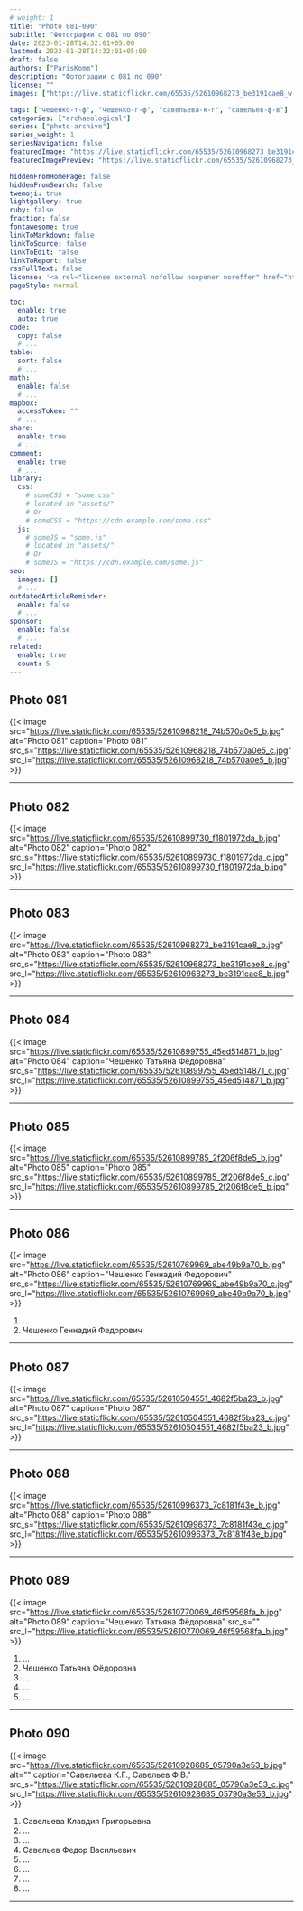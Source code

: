 ```yaml
---
# weight: 1
title: "Photo 081-090"
subtitle: "Фотографии с 081 по 090"
date: 2023-01-28T14:32:01+05:00
lastmod: 2023-01-28T14:32:01+05:00
draft: false
authors: ["ParisKomm"]
description: "Фотографии с 081 по 090"
license: ""
images: ["https://live.staticflickr.com/65535/52610968273_be3191cae8_w.jpg"] # изображения страниц для Open Graph и Twitter Cards.

tags: ["чешенко-т-ф", "чешенко-г-ф", "савельева-к-г", "савельев-ф-в"]
categories: ["archaeological"]
series: ["photo-archive"]
series_weight: 1
seriesNavigation: false
featuredImage: "https://live.staticflickr.com/65535/52610968273_be3191cae8_b.jpg" # главное изображение для содержимого.
featuredImagePreview: "https://live.staticflickr.com/65535/52610968273_be3191cae8_b.jpg" # изображение для главной страницы.

hiddenFromHomePage: false
hiddenFromSearch: false
twemoji: true
lightgallery: true
ruby: false
fraction: false
fontawesome: true
linkToMarkdown: false
linkToSource: false
linkToEdit: false
linkToReport: false
rssFullText: false
license: '<a rel="license external nofollow noopener noreffer" href="https://creativecommons.org/licenses/by-nc-nd/4.0/" target="_blank">CC BY-NC-ND 4.0</a>'
pageStyle: normal

toc:
  enable: true
  auto: true
code:
  copy: false
  # ...
table:
  sort: false
  # ...
math:
  enable: false
  # ...
mapbox:
  accessToken: ""
  # ...
share:
  enable: true
  # ...
comment:
  enable: true
  # ...
library:
  css:
    # someCSS = "some.css"
    # located in "assets/"
    # Or
    # someCSS = "https://cdn.example.com/some.css"
  js:
    # someJS = "some.js"
    # located in "assets/"
    # Or
    # someJS = "https://cdn.example.com/some.js"
seo:
  images: []
  # ...
outdatedArticleReminder:
  enable: false
  # ...
sponsor:
  enable: false
  # ...
related:
  enable: true
  count: 5
---
```


<!--more-->

## Photo 081

{{< image src="https://live.staticflickr.com/65535/52610968218_74b570a0e5_b.jpg" alt="Photo 081" caption="Photo 081" src_s="https://live.staticflickr.com/65535/52610968218_74b570a0e5_c.jpg" src_l="https://live.staticflickr.com/65535/52610968218_74b570a0e5_b.jpg" >}}

***

## Photo 082

{{< image src="https://live.staticflickr.com/65535/52610899730_f1801972da_b.jpg" alt="Photo 082" caption="Photo 082" src_s="https://live.staticflickr.com/65535/52610899730_f1801972da_c.jpg" src_l="https://live.staticflickr.com/65535/52610899730_f1801972da_b.jpg" >}}

***

## Photo 083

{{< image src="https://live.staticflickr.com/65535/52610968273_be3191cae8_b.jpg" alt="Photo 083" caption="Photo 083" src_s="https://live.staticflickr.com/65535/52610968273_be3191cae8_c.jpg" src_l="https://live.staticflickr.com/65535/52610968273_be3191cae8_b.jpg" >}}

***

## Photo 084

{{< image src="https://live.staticflickr.com/65535/52610899755_45ed514871_b.jpg" alt="Photo 084" caption="Чешенко Татьяна Фёдоровна" src_s="https://live.staticflickr.com/65535/52610899755_45ed514871_c.jpg" src_l="https://live.staticflickr.com/65535/52610899755_45ed514871_b.jpg" >}}

***

## Photo 085

{{< image src="https://live.staticflickr.com/65535/52610899785_2f206f8de5_b.jpg" alt="Photo 085" caption="Photo 085" src_s="https://live.staticflickr.com/65535/52610899785_2f206f8de5_c.jpg" src_l="https://live.staticflickr.com/65535/52610899785_2f206f8de5_b.jpg" >}}

***

## Photo 086

{{< image src="https://live.staticflickr.com/65535/52610769969_abe49b9a70_b.jpg" alt="Photo 086" caption="Чешенко Геннадий Федорович" src_s="https://live.staticflickr.com/65535/52610769969_abe49b9a70_c.jpg" src_l="https://live.staticflickr.com/65535/52610769969_abe49b9a70_b.jpg" >}}

1. ...
2. Чешенко Геннадий Федорович

***

## Photo 087

{{< image src="https://live.staticflickr.com/65535/52610504551_4682f5ba23_b.jpg" alt="Photo 087" caption="Photo 087" src_s="https://live.staticflickr.com/65535/52610504551_4682f5ba23_c.jpg" src_l="https://live.staticflickr.com/65535/52610504551_4682f5ba23_b.jpg" >}}

***

## Photo 088

{{< image src="https://live.staticflickr.com/65535/52610996373_7c8181f43e_b.jpg" alt="Photo 088" caption="Photo 088" src_s="https://live.staticflickr.com/65535/52610996373_7c8181f43e_c.jpg" src_l="https://live.staticflickr.com/65535/52610996373_7c8181f43e_b.jpg" >}}

***

## Photo 089

{{< image src="https://live.staticflickr.com/65535/52610770069_46f59568fa_b.jpg" alt="Photo 089" caption="Чешенко Татьяна Фёдоровна" src_s="" src_l="https://live.staticflickr.com/65535/52610770069_46f59568fa_b.jpg" >}}

1. ...
2. Чешенко Татьяна Фёдоровна
3. ...
4. ...
5. ...

***

## Photo 090

{{< image src="https://live.staticflickr.com/65535/52610928685_05790a3e53_b.jpg" alt="" caption="Савельева К.Г., Савельев Ф.В." src_s="https://live.staticflickr.com/65535/52610928685_05790a3e53_c.jpg" src_l="https://live.staticflickr.com/65535/52610928685_05790a3e53_b.jpg" >}}

1. Савельева Клавдия Григорьевна
2. ...
3. ...
4. Савельев Федор Васильевич
5. ...
6. ...
7. ...
8. ...

***
